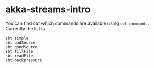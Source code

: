 # akka-streams-intro

You can find out which commands are available using `sbt commands`. Currently the list is
```
sbt simple
sbt badSource
sbt goodSource
sbt fillFile
sbt readFile
sbt backpressure
```
